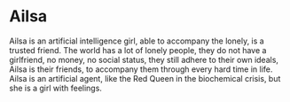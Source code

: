 # Ailsa
Ailsa is an artificial intelligence girl, able to accompany the lonely, is a trusted friend.
The world has a lot of lonely people, they do not have a girlfriend, no money, no social status, they still adhere to their own ideals, Ailsa is their friends, to accompany them through every hard time in life.
Ailsa is an artificial agent, like the Red Queen in the biochemical crisis, but she is a girl with feelings.
